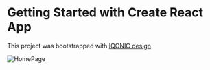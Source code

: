 # Getting Started with Create React App

This project was bootstrapped with [IQONIC design](https://templates.iqonic.design/lite/vroom/html/dist/dashboard/index.html).

![HomePage](https://github.com/haivx/car-rentals-frontend/tree/main/src/assets/media/page.gif "HomePage")
